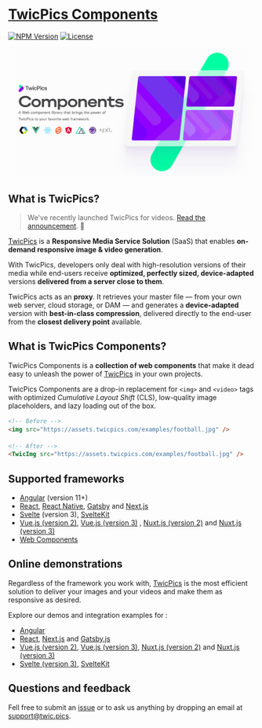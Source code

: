


# [TwicPics Components](https://www.npmjs.com/package/@twicpics/components)

[![NPM Version][npm-image]][npm-url]
[![License][license-image]][license-url]

![TwicPics Components](https://raw.githubusercontent.com/twicpics/components/0.15.0/documentation/resources/components-cover.png)



## What is TwicPics? 

> We've recently launched TwicPics for videos. [Read the announcement](https://www.twicpics.com/blog/announcing-twicpics-for-videos/?utm_source=github&utm_medium=organic&utm_campaign=components). 🚀

[TwicPics](https://www.twicpics.com/?utm_source=github&utm_medium=organic&utm_campaign=components) is a **Responsive Media Service Solution** (SaaS) that enables **on-demand responsive image & video generation**.

With TwicPics, developers only deal with high-resolution versions of their media while end-users receive **optimized, perfectly sized, device-adapted** versions **delivered from a server close to them**.

TwicPics acts as an **proxy**. It retrieves your master file — from your own web server, cloud storage, or DAM — and generates a **device-adapted** version with **best-in-class compression**, delivered directly to the end-user from the **closest delivery point** available.

<div id='what-is-twicpics-components'/>

## What is TwicPics Components?

TwicPics Components is a __collection of web components__ that make it dead easy to unleash the power of [TwicPics](https://www.twicpics.com/?utm_source=github&utm_medium=organic&utm_campaign=components) in your own projects.

TwicPics Components are a drop-in replacement for `<img>` and `<video>` tags with optimized _Cumulative Layout Shift_ (CLS), low-quality image placeholders, and lazy loading out of the box.

```html
<!-- Before -->
<img src="https://assets.twicpics.com/examples/football.jpg" />

<!-- After -->
<TwicImg src="https://assets.twicpics.com/examples/football.jpg" />
```


## Supported frameworks

- [Angular](https://github.com/TwicPics/components/blob/0.15.0/documentation/angular.md) (version 11+)
- [React](https://github.com/TwicPics/components/blob/0.15.0/documentation/react.md), [React Native](https://github.com/TwicPics/components/blob/0.15.0/documentation/react-native.md), [Gatsby](https://github.com/TwicPics/components/blob/0.15.0/documentation/gatsby.md) and [Next.js](https://github.com/TwicPics/components/blob/0.15.0/documentation/next.md)
- [Svelte](https://github.com/TwicPics/components/blob/0.15.0/documentation/svelte3.md) (version 3), [SvelteKit](https://github.com/TwicPics/components/blob/0.15.0/documentation/svelteKit.md)
- [Vue.js (version 2)](https://github.com/TwicPics/components/blob/0.15.0/documentation/vue2.md), [Vue.js (version 3)](https://github.com/TwicPics/components/blob/0.15.0/documentation/vue3.md) , [Nuxt.js (version 2)](https://github.com/TwicPics/components/blob/0.15.0/documentation/nuxt2.md) and [Nuxt.js (version 3)](https://github.com/TwicPics/components/blob/0.15.0/documentation/nuxt3.md)
- [Web Components](https://github.com/TwicPics/components/blob/0.15.0/documentation/webComponents.md)

## Online demonstrations

Regardless of the framework you work with, [TwicPics](https://www.twicpics.com/?utm_source=github&utm_medium=organic&utm_campaign=components) is the most efficient solution to deliver your images and your videos and make them as responsive as desired.

Explore our demos and integration examples for : 
- [Angular](https://twicpics-angular-demo.netlify.app/?utm_source=github&utm_campaign=components&utm_medium=organic)
- [React](https://twicpics-react-demo.netlify.app/?utm_source=github&utm_campaign=components&utm_medium=organic), [Next.js](https://twicpics-next-demo.netlify.app/?utm_source=github&utm_campaign=components&utm_medium=organic) and [Gatsby.js](https://twicpics-gatsby-demo.netlify.app/?utm_source=github&utm_campaign=components&utm_medium=organic)
- [Vue.js (version 2)](https://twicpics-vue2-demo.netlify.app/?utm_source=github&utm_campaign=components&utm_medium=organic), [Vue.js (version 3)](https://twicpics-vue3-demo.netlify.app/?utm_source=github&utm_campaign=components&utm_medium=organic), [Nuxt.js (version 2)](https://twicpics-nuxt2-demo.netlify.app/?utm_source=github&utm_campaign=components&utm_medium=organic) and [Nuxt.js (version 3)](https://twicpics-nuxt3-demo.netlify.app/?utm_source=github&utm_campaign=components&utm_medium=organic)
- [Svelte (version 3)](https://twicpics-svelte-demo.netlify.app/?utm_source=github&utm_campaign=components&utm_medium=organic), [SvelteKit](https://twicpics-sveltekit-demo.netlify.app/?utm_source=github&utm_campaign=components&utm_medium=organic)

<div id='getting-help'/>

## Questions and feedback

Fell free to submit an [issue](https://github.com/TwicPics/components/issues) or to ask us anything by dropping an email at [support@twic.pics](mailto:support@twic.pics).


[license-image]: https://img.shields.io/npm/l/@twicpics/components.svg?style=flat-square
[license-url]: https://raw.githubusercontent.com/twicpics/components/master/LICENSE
[npm-image]: https://img.shields.io/badge/npm-v0.15.0-orange.svg?style=flat-square
[npm-url]: https://npmjs.org/package/@twicpics/components/v/0.15.0